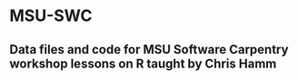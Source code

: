 # MSU-SWC

## Data files and code for MSU Software Carpentry workshop lessons on R taught by Chris Hamm
